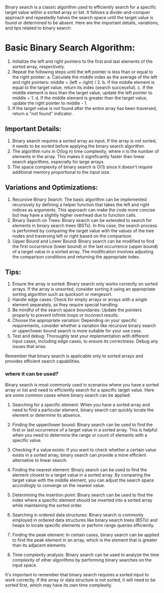 Binary search is a classic algorithm used to efficiently search for a specific target value within a sorted array or list. It follows a divide-and-conquer approach and repeatedly halves the search space until the target value is found or determined to be absent. Here are the important details, variations, and tips related to binary search:

# Basic Binary Search Algorithm:

1. Initialize the left and right pointers to the first and last elements of the sorted array, respectively.
2. Repeat the following steps until the left pointer is less than or equal to the right pointer:
   a. Calculate the middle index as the average of the left and right pointers: middle = (left + right) / 2.
   b. If the middle element is equal to the target value, return its index (search successful).
   c. If the middle element is less than the target value, update the left pointer to middle + 1.
   d. If the middle element is greater than the target value, update the right pointer to middle - 1.
3. If the target value is not found after the entire array has been traversed, return a "not found" indicator.

## Important Details:

1.  Binary search requires a sorted array as input. If the array is not sorted, it needs to be sorted before applying the binary search algorithm.
2.  The algorithm runs in O(log n) time complexity, where n is the number of elements in the array. This makes it significantly faster than linear search algorithms, especially for large arrays.
3.  The space complexity of binary search is O(1) since it doesn't require additional memory proportional to the input size.

## Variations and Optimizations:

1. Recursive Binary Search: The basic algorithm can be implemented recursively by defining a helper function that takes the left and right indices as arguments. This approach can make the code more concise but may have a slightly higher overhead due to function calls.
2. Binary Search on Trees: Binary search can be extended to search for elements in binary search trees (BSTs). In this case, the search process is performed by comparing the target value with the values of the tree nodes and traversing left or right based on the comparison.
3. Upper Bound and Lower Bound: Binary search can be modified to find the first occurrence (lower bound) or the last occurrence (upper bound) of a target value in a sorted array. The modification involves adjusting the comparison conditions and returning the appropriate index.

## Tips:

1. Ensure the array is sorted: Binary search only works correctly on sorted arrays. If the array is unsorted, consider sorting it using an appropriate sorting algorithm such as quicksort or mergesort.
2. Handle edge cases: Check for empty arrays or arrays with a single element separately, as they require special handling.
3. Be mindful of the search space boundaries: Update the pointers properly to prevent infinite loops or incorrect results.
4. Choose the appropriate variation: Depending on your specific requirements, consider whether a variation like recursive binary search or upper/lower bound search is more suitable for your use case.
5. Test and debug: Thoroughly test your implementation with different input cases, including edge cases, to ensure its correctness. Debug any issues that arise.

Remember that binary search is applicable only to sorted arrays and provides efficient search capabilities.

### where it can be used?

Binary search is most commonly used in scenarios where you have a sorted array or list and need to efficiently search for a specific target value. Here are some common cases where binary search can be applied:

1. Searching for a specific element: When you have a sorted array and need to find a particular element, binary search can quickly locate the element or determine its absence.

2. Finding the upper/lower bound: Binary search can be used to find the first or last occurrence of a target value in a sorted array. This is helpful when you need to determine the range or count of elements with a specific value.

3. Checking if a value exists: If you want to check whether a certain value exists in a sorted array, binary search can provide a more efficient alternative to linear search.

4. Finding the nearest element: Binary search can be used to find the element closest to a target value in a sorted array. By comparing the target value with the middle element, you can adjust the search space accordingly to converge on the nearest value.

5. Determining the insertion point: Binary search can be used to find the index where a specific element should be inserted into a sorted array while maintaining the sorted order.

6. Searching in ordered data structures: Binary search is commonly employed in ordered data structures like binary search trees (BSTs) and heaps to locate specific elements or perform range queries efficiently.

7. Finding the peak element: In certain cases, binary search can be applied to find the peak element in an array, which is the element that is greater than its adjacent elements.

8. Time complexity analysis: Binary search can be used to analyze the time complexity of other algorithms by performing binary searches on the input space.

It's important to remember that binary search requires a sorted input to work correctly. If the array or data structure is not sorted, it will need to be sorted first, which may have its own time complexity.
